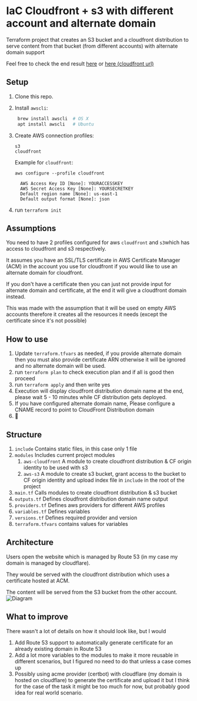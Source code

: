 # IaC Cloudfront + s3 with different account and alternate domain
Terraform project that creates an S3 bucket and a cloudfront distribution to serve content from that bucket (from different accounts) with alternate domain support

Feel free to check the end result [here](https://cloudfront.muhnagy.com) or [here (cloudfront url)](https://d3mymmddqx0v3n.cloudfront.net)

## Setup

1. Clone this repo.

2. Install `awscli`:
   ```sh
    brew install awscli  # OS X
    apt install awscli   # Ubuntu
    ```

3. Create AWS connection profiles:
   ```
   s3
   cloudfront
   ```

   Example for `cloudfront`:
   ```
   aws configure --profile cloudfront

     AWS Access Key ID [None]: YOURACCESSKEY
     AWS Secret Access Key [None]: YOURSECRETKEY
     Default region name [None]: us-east-1
     Default output format [None]: json
   ```
4. run `terraform init`

## Assumptions 
You need to have 2 profiles configured for aws `cloudfront` and `s3`which has access to cloudfront and s3 respectively.

It assumes you have an SSL/TLS certificate in AWS Certificate Manager (ACM) in the account you use for cloudfront if you would like to use an alternate domain for cloudfront.

If you don't have a certificate then you can just not provide input for alternate domain and certificate, at the end it will give a cloudfront domain instead.

This was made with the assumption that it will be used on empty AWS accounts therefore it creates all the resources it needs (except the certificate since it's not possible)
## How to use
1. Update `terraform.tfvars` as needed, if you provide alternate domain then you must also provide certificate ARN otherwise it will be ignored and no alternate domain will be used.
2. run `terraform plan` to check execution plan and if all is good then proceed
3. run `terraform apply` and then write yes
4. Execution will display cloudfront distribution domain name at the end, please wait 5 - 10 minutes while CF distribution gets deployed.
5. If you have configured alternate domain name, Please configure a CNAME record to point to CloudFront Distribution domain
6. :tada:

## Structure 
1. `include` Contains static files, in this case only 1 file 
2. `modules` Includes current project modules
   1. `aws-cloudfront` A module to create cloudfront distribution & CF origin identity to be used with s3
   2. `aws-s3` A module to create s3 bucket, grant access to the bucket to CF origin identity and upload index file in `include` in the root of the project
3. `main.tf` Calls modules to create cloudfront distribution & s3 bucket
4. `outputs.tf` Defines cloudfront distribution domain name output
5. `providers.tf` Defines aws providers for different AWS profiles
6. `variables.tf` Defines variables
7. `versions.tf` Defines required provider and version
8. `terraform.tfvars` contains values for variables

## Architecture
Users open the website which is managed by Route 53 (in my case my domain is managed by cloudflare).

They would be served  with the cloudfront distribution which uses a certificate hosted at ACM.

The content will be served from the S3 bucket from the other account.
![Diagram](diagram.png)
## What to improve
There wasn't a lot of details on how it should look like, but I would
1. Add Route 53 support to automatically generate certificate for an already existing domain in Route 53
2. Add a lot more variables to the modules to make it more reusable in different scenarios, but I figured no need to do that unless a case comes up
3. Possibly using acme provider (certbot) with cloudflare (my domain is hosted on cloudflare) to generate the certificate and upload it but I think for the case of the task it might be too much for now, but probably good idea for real world scenario.
